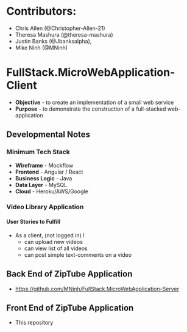 # Contributors:
* Chris Allen (@Christopher-Allen-21)
* Theresa Mashura (@theresa-mashura)
* Justin Banks (@Jbanksalpha),
* Mike Ninh (@MNinh)

# FullStack.MicroWebApplication-Client
* **Objective** - to create an implementation of a small web service
* **Purpose** - to demonstrate the construction of a full-stacked web-application

## Developmental Notes
### Minimum Tech Stack
* **Wireframe** - Mockflow
* **Frontend** - Angular / React
* **Business Logic** - Java
* **Data Layer** - MySQL
* **Cloud** - Heroku/AWS/Google


### Video Library Application

#### User Stories to Fulfill  
* As a client, (not logged in) I
    * can upload new videos
	* can view list of all videos
	* can post simple text-comments on a video

## Back End of ZipTube Application
* https://github.com/MNinh/FullStack.MicroWebApplication-Server


## Front End of ZipTube Application
* This repository
